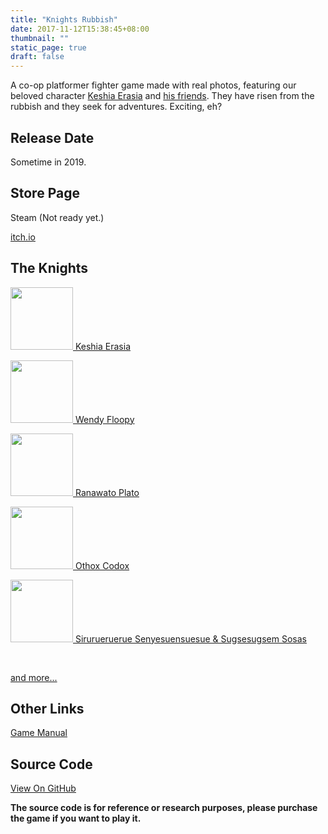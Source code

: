 ```yaml
---
title: "Knights Rubbish"
date: 2017-11-12T15:38:45+08:00
thumbnail: ""
static_page: true
draft: false
---
```


A co-op platformer fighter game made with real photos, featuring our beloved character [Keshia Erasia](/knights-rubbish-heroes/keshia-erasia) and [his friends](/knights-rubbish-heroes/the-knights). They have risen from the rubbish and they seek for adventures. Exciting, eh?

## Release Date
Sometime in 2019.

## Store Page
Steam (Not ready yet.)

[itch.io](https://shinerightstudio.itch.io/knights-rubbish)

## The Knights
[<img src="/knights-rubbish/keshia-erasia.png" width="100px" height="100px"/> Keshia Erasia](/knights-rubbish-heroes/keshia-erasia)

[<img src="/knights-rubbish/wendy-floopy.png" width="100px" height="100px"/> Wendy Floopy](/knights-rubbish-heroes/wendy-floopy)

[<img src="/knights-rubbish/ranawato-plato.png" width="100px" height="100px"/> Ranawato Plato](/knights-rubbish-heroes/ranawato-plato)

[<img src="/knights-rubbish/othox-codox.png" width="100px" height="100px"/> Othox Codox](/knights-rubbish-heroes/othox-codox)

[<img src="/knights-rubbish/bross.png" width="100px" height="100px"/> Sirurueruerue Senyesuensuesue & Sugsesugsem Sosas](/knights-rubbish-heroes/bross)

<br />

[and more...](/knights-rubbish-heroes/the-knights)

## Other Links
[Game Manual](/knights-rubbish/knights-rubbish-manual.pdf)

## Source Code
[View On GitHub](https://github.com/YuChaoGithub/Knights-Rubbish)

**The source code is for reference or research purposes, please purchase the game if you want to play it.**
